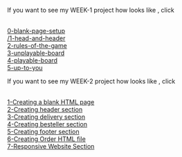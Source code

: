 <p>If you want to see my WEEK-1 project how looks like , click <p><br>
<a href="
https://u-uysal.github.io/HTML-CSS-GitHub/homework/week-1-project/0-blank-page-setup">0-blank-page-setup</a><br>
<a href="https://u-uysal.github.io/HTML-CSS-GitHub/homework/week-1-project/1-head-and-header">/1-head-and-header</a><br>
<a href="https://u-uysal.github.io/HTML-CSS-GitHub/homework/week-1-project/2-rules-of-the-game">2-rules-of-the-game</a><br>
<a href="https://u-uysal.github.io/HTML-CSS-GitHub/homework/week-1-project/3-unplayable-board">3-unplayable-board</a><br>
<a href="https://u-uysal.github.io/HTML-CSS-GitHub/homework/week-1-project/4-playable-board">4-playable-board</a><br>
<a href="https://u-uysal.github.io/HTML-CSS-GitHub/homework/week-1-project/5-up-to-you">5-up-to-you</a><br>

<p>If you want to see my WEEK-2 project how looks like , click <p><br>
  <a href="https://u-uysal.github.io/HTML-CSS-GitHub/homework/week-2-project/step-1">1-Creating a blank HTML page</a><br>
  <a href="https://u-uysal.github.io/HTML-CSS-GitHub/homework/week-2-project/step-2">2-Creating header section</a><br>
  <a href="https://u-uysal.github.io/HTML-CSS-GitHub/homework/week-2-project/step-3">3-Creating delivery section</a><br>
  <a href="https://u-uysal.github.io/HTML-CSS-GitHub/homework/week-2-project/step-4">4-Creating besteller section</a><br>
  <a href="https://u-uysal.github.io/HTML-CSS-GitHub/homework/week-2-project/step-5">5-Creating footer section</a><br>
  <a href="https://u-uysal.github.io/HTML-CSS-GitHub/homework/week-2-project/step-6">6-Creating Order HTML file</a><br>
  <a href="https://u-uysal.github.io/HTML-CSS-GitHub/homework/week-2-project/step-7">7-Responsive Website Section</a><br>
  
